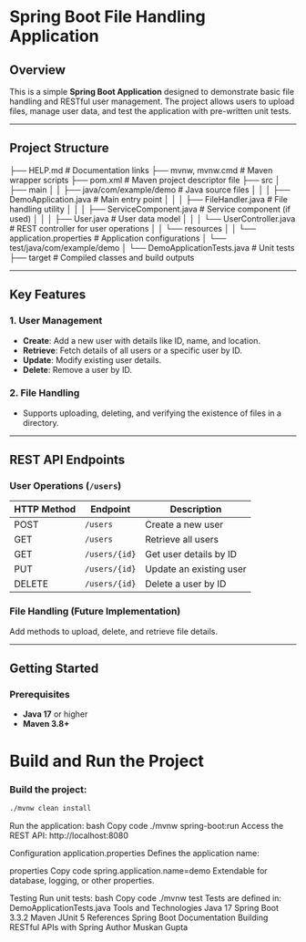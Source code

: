 # Spring Boot File Handling Application

## Overview

This is a simple **Spring Boot Application** designed to demonstrate basic file handling and RESTful user management. The project allows users to upload files, manage user data, and test the application with pre-written unit tests.

---

## Project Structure

├── HELP.md                        # Documentation links
├── mvnw, mvnw.cmd                 # Maven wrapper scripts
├── pom.xml                        # Maven project descriptor file
├── src
│   ├── main
│   │   ├── java/com/example/demo  # Java source files
│   │   │   ├── DemoApplication.java   # Main entry point
│   │   │   ├── FileHandler.java       # File handling utility
│   │   │   ├── ServiceComponent.java  # Service component (if used)
│   │   │   ├── User.java              # User data model
│   │   │   └── UserController.java    # REST controller for user operations
│   │   └── resources
│   │       └── application.properties # Application configurations
│   └── test/java/com/example/demo
│       └── DemoApplicationTests.java  # Unit tests
├── target                          # Compiled classes and build outputs

---

## Key Features

### 1. **User Management**
- **Create**: Add a new user with details like ID, name, and location.
- **Retrieve**: Fetch details of all users or a specific user by ID.
- **Update**: Modify existing user details.
- **Delete**: Remove a user by ID.

### 2. **File Handling**
- Supports uploading, deleting, and verifying the existence of files in a directory.

---

## REST API Endpoints

### User Operations (`/users`)

| HTTP Method | Endpoint       | Description                 |
|-------------|----------------|-----------------------------|
| POST        | `/users`       | Create a new user           |
| GET         | `/users`       | Retrieve all users          |
| GET         | `/users/{id}`  | Get user details by ID      |
| PUT         | `/users/{id}`  | Update an existing user     |
| DELETE      | `/users/{id}`  | Delete a user by ID         |

### File Handling (Future Implementation)
Add methods to upload, delete, and retrieve file details.

---

## Getting Started

### Prerequisites
- **Java 17** or higher
- **Maven 3.8+**
# Build and Run the Project

### Build the project:
```bash
./mvnw clean install
```
Run the application:
bash
Copy code
./mvnw spring-boot:run
Access the REST API:
http://localhost:8080

Configuration
application.properties
Defines the application name:

properties
Copy code
spring.application.name=demo
Extendable for database, logging, or other properties.

Testing
Run unit tests:
bash
Copy code
./mvnw test
Tests are defined in:
DemoApplicationTests.java
Tools and Technologies
Java 17
Spring Boot 3.3.2
Maven
JUnit 5
References
Spring Boot Documentation
Building RESTful APIs with Spring
Author
Muskan Gupta
